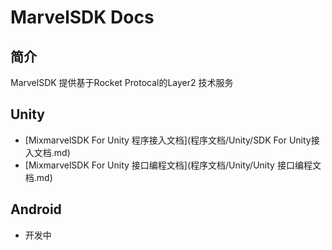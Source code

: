 # MarvelSDK Docs

## 简介

MarvelSDK 提供基于Rocket Protocal的Layer2 技术服务


## Unity

* [MixmarvelSDK For Unity 程序接入文档](程序文档/Unity/SDK For Unity接入文档.md)
* [MixmarvelSDK For Unity 接口编程文档](程序文档/Unity/Unity 接口编程文档.md)

## Android

* 开发中